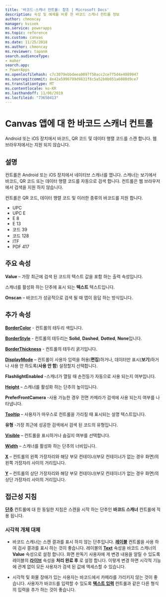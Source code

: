 ```yaml
---
title: '바코드-스캐너 컨트롤: 참조 | Microsoft Docs'
description: 속성 및 예제를 비롯 한 바코드 스캐너 컨트롤 정보
author: chmoncay
manager: kvivek
ms.service: powerapps
ms.topic: reference
ms.custom: canvas
ms.date: 11/25/2018
ms.author: chmoncay
ms.reviewer: tapanm
search.audienceType:
- maker
search.app:
- PowerApps
ms.openlocfilehash: c7c3079ebbdeea0097f50acc2ce7f5d4e4089947
ms.sourcegitcommit: 8e42a5996799d9831f8c5a52b0b051a6088d9ce7
ms.translationtype: MT
ms.contentlocale: ko-KR
ms.lasthandoff: 11/06/2019
ms.locfileid: "73650413"
---
```

# <a name="barcode-scanner-control-for-canvas-apps"></a>Canvas 앱에 대 한 바코드 스캐너 컨트롤

Android 또는 iOS 장치에서 바코드, QR 코드 및 데이터 행렬 코드를 스캔 합니다. 웹 브라우저에서는 지원 되지 않습니다.

## <a name="description"></a>설명

컨트롤은 Android 또는 iOS 장치에서 네이티브 스캐너를 엽니다. 스캐너는 보기에서 바코드, QR 코드 또는 데이터 행렬 코드를 자동으로 검색 합니다. 컨트롤은 웹 브라우저에서 검색을 지원 하지 않습니다.

컨트롤은 QR 코드, 데이터 행렬 코드 및 이러한 종류의 바코드를 지원 합니다.

- UPC
- UPC E
- E 8
- E 13
- 코드 39
- 코드 128
- ITF
- PDF 417

## <a name="key-properties"></a>주요 속성

**Value** – 가장 최근에 검색 된 코드의 텍스트 값을 포함 하는 출력 속성입니다.

스캐너를 활성화 하는 단추에 표시 되는 **텍스트** 텍스트입니다.

**Onscan** – 바코드가 성공적으로 검색 될 때 앱이 응답 하는 방식입니다.

## <a name="additional-properties"></a>추가 속성

**[BorderColor](properties-color-border.md)** - 컨트롤의 테두리 색입니다.

**[BorderStyle](properties-color-border.md)** - 컨트롤의 테두리는 **Solid**, **Dashed**, **Dotted**, **None**입니다.

**[BorderThickness](properties-color-border.md)** - 컨트롤의 테두리 굵기입니다.

**[DisplayMode](properties-core.md)** – 컨트롤이 사용자 입력을 허용(**편집**)하거나, 데이터만 표시(**보기**)하거나 사용 안 하도록(**사용 안 함**) 설정할지 선택합니다.

**FlashlightEnabled** -스캐너가 열릴 때 손전등가 자동으로 사용 되는지 여부입니다.

**[Height](properties-size-location.md)** – 스캐너를 활성화 하는 단추의 높이입니다.

**PreferFrontCamera** -사용 가능한 경우 전면 카메라가 검색에 사용 되는지 여부를 나타냅니다.

**[Tooltip](properties-core.md)** – 사용자가 마우스로 컨트롤을 가리킬 때 표시되는 설명 텍스트입니다.

**유형** -가장 최근에 성공한 검색에서 검색 된 코드의 유형입니다.

**[Visible](properties-core.md)** – 컨트롤을 표시하거나 숨길지 여부를 선택합니다.

**[Width](properties-size-location.md)** – 스캐너를 활성화 하는 단추의 너비입니다.

**[X](properties-size-location.md)** – 컨트롤의 왼쪽 가장자리와 해당 부모 컨테이너(부모 컨테이너가 없는 경우 화면)의 왼쪽 가장자리 사이의 거리입니다.

**[Y](properties-size-location.md)** – 컨트롤의 상단 가장자리와 해당 부모 컨테이너(부모 컨테이너가 없는 경우 화면)의 상단 가장자리 사이의 거리입니다.

## <a name="accessibility-guidelines"></a>접근성 지침
**[단추](control-button.md)** 컨트롤에 대 한 동일한 지침은 스캔을 시작 하는 단추인 **바코드 스캐너** 컨트롤에 적용 됩니다.

### <a name="visual-alternatives"></a>시각적 개체 대체
* 바코드 스캐너는 스캔 결과를 표시 하지 않는 단추입니다. **[레이블](control-text-box.md)** 컨트롤을 사용 하 여 검사 결과를 표시 하는 것이 좋습니다. 레이블의 **[Text](properties-core.md)** 속성을 바코드 스캐너의 **Value** 속성으로 설정 합니다. 화면 판독기 사용자에 게 변경 내용을 알릴 수 있도록 레이블의 **[라이브](properties-accessibility.md)** 속성을 **처리 완료 후** 로 설정 합니다. 이렇게 변경 하면 시각적 기능에 관계 없이 모든 사용자가 검색 된 값에 액세스할 수 있습니다.

* 시각적 및 화물 장애가 있는 사용자는 바코드에서 카메라를 가리키지 않는 것이 좋습니다. 사용자가 바코드를 입력할 수 있도록 **[텍스트 입력](control-text-input.md)** 컨트롤과 같은 다른 형식의 입력을 추가 하는 것이 좋습니다.
